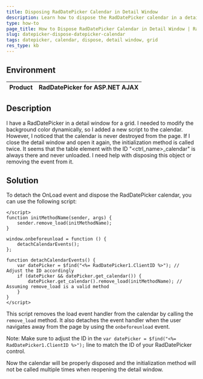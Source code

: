 ```yaml
---
title: Disposing RadDatePicker Calendar in Detail Window
description: Learn how to dispose the RadDatePicker calendar in a detail window for a grid.
type: how-to
page_title: How to Dispose RadDatePicker Calendar in Detail Window | RadCalendar for ASP.NET AJAX
slug: datepicker-dispose-datepicker-calendar
tags: datepicker, calendar, dispose, detail window, grid
res_type: kb
---
```


## Environment
| Product   | RadDatePicker for ASP.NET AJAX |
|-----------|------------------------------|

## Description
I have a RadDatePicker in a detail window for a grid. I needed to modify the background color dynamically, so I added a new script to the calendar. However, I noticed that the calendar is never destroyed from the page. If I close the detail window and open it again, the initialization method is called twice. It seems that the table element with the ID "<ctrl_name>_calendar" is always there and never unloaded. I need help with disposing this object or removing the event from it.

## Solution
To detach the OnLoad event and dispose the RadDatePicker calendar, you can use the following script:

````ASPX
</script>
function initMethodName(sender, args) {
    sender.remove_load(initMethodName);
}

window.onbeforeunload = function () {
    detachCalendarEvents();
};

function detachCalendarEvents() {
    var datePicker = $find("<%= RadDatePicker1.ClientID %>"); // Adjust the ID accordingly
    if (datePicker && datePicker.get_calendar()) {
        datePicker.get_calendar().remove_load(initMethodName); // Assuming remove_load is a valid method
    }
}
</script>
````

This script removes the load event handler from the calendar by calling the `remove_load` method. It also detaches the event handler when the user navigates away from the page by using the `onbeforeunload` event.

Note: Make sure to adjust the ID in the `var datePicker = $find("<%= RadDatePicker1.ClientID %>");` line to match the ID of your RadDatePicker control.

Now the calendar will be properly disposed and the initialization method will not be called multiple times when reopening the detail window.

  
